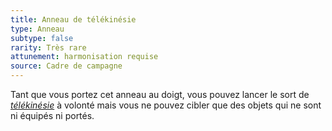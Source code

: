 ```yaml
---
title: Anneau de télékinésie
type: Anneau
subtype: false
rarity: Très rare
attunement: harmonisation requise
source: Cadre de campagne
---
```

Tant que vous portez cet anneau au doigt, vous pouvez lancer le sort de [_télékinésie_](/grimoire/telekinesie/) à volonté mais vous ne pouvez cibler que des objets qui ne sont ni équipés ni portés.
